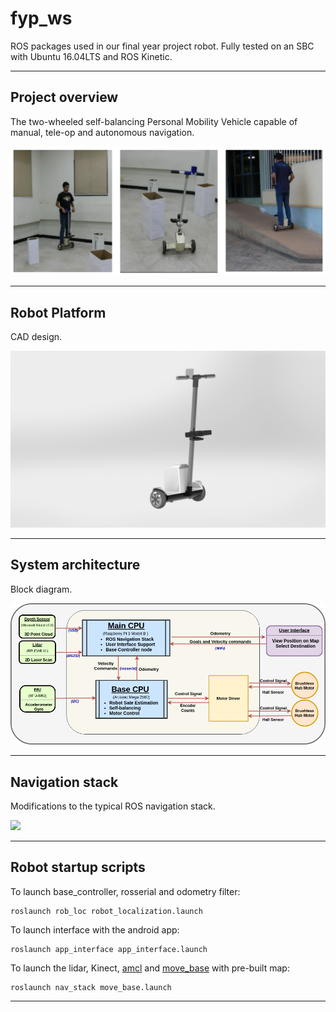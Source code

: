 # fyp_ws
ROS packages used in our final year project robot. Fully tested on an SBC with Ubuntu 16.04LTS and ROS Kinetic.

---

## Project overview

The two-wheeled self-balancing Personal Mobility Vehicle capable of manual, tele-op and autonomous navigation. 

![](https://raw.githubusercontent.com/kavisha725/fyp_ws/master/pics/results.png) 

---

## Robot Platform

CAD design. 

![](https://raw.githubusercontent.com/kavisha725/fyp_ws/master/pics/platform.jpg) 

---

## System architecture

Block diagram.

![](https://raw.githubusercontent.com/kavisha725/fyp_ws/master/pics/block_diagram.png) 

---

## Navigation stack

Modifications to the typical ROS navigation stack. 

![](https://raw.githubusercontent.com/kavisha725/fyp_ws/master/pics/ROS_custom_nav_stack.png.png) 

---

## Robot startup scripts

  To launch base_controller, rosserial and odometry filter:  
  ```
  roslaunch rob_loc robot_localization.launch
  ```

  To launch interface with the android app:  
  ```
  roslaunch app_interface app_interface.launch
  ```
  
   To launch the lidar, Kinect, [amcl](http://wiki.ros.org/amcl) and [move_base](http://wiki.ros.org/move_base) with pre-built map:  
  ```
  roslaunch nav_stack move_base.launch
  ```

---

